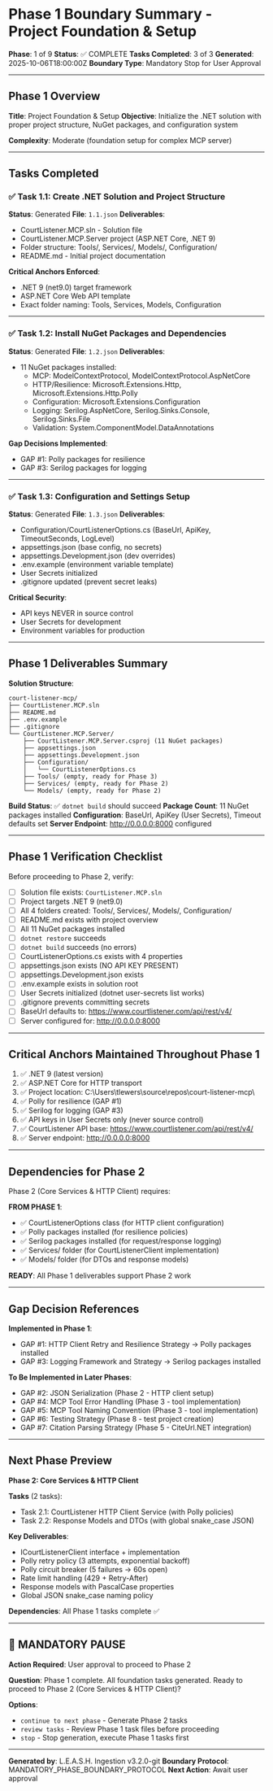 # Phase 1 Boundary Summary - Project Foundation & Setup

**Phase**: 1 of 9
**Status**: ✅ COMPLETE
**Tasks Completed**: 3 of 3
**Generated**: 2025-10-06T18:00:00Z
**Boundary Type**: Mandatory Stop for User Approval

---

## Phase 1 Overview

**Title**: Project Foundation & Setup
**Objective**: Initialize the .NET solution with proper project structure, NuGet packages, and configuration system

**Complexity**: Moderate (foundation setup for complex MCP server)

---

## Tasks Completed

### ✅ Task 1.1: Create .NET Solution and Project Structure
**Status**: Generated
**File**: `1.1.json`
**Deliverables**:
- CourtListener.MCP.sln - Solution file
- CourtListener.MCP.Server project (ASP.NET Core, .NET 9)
- Folder structure: Tools/, Services/, Models/, Configuration/
- README.md - Initial project documentation

**Critical Anchors Enforced**:
- .NET 9 (net9.0) target framework
- ASP.NET Core Web API template
- Exact folder naming: Tools, Services, Models, Configuration

---

### ✅ Task 1.2: Install NuGet Packages and Dependencies
**Status**: Generated
**File**: `1.2.json`
**Deliverables**:
- 11 NuGet packages installed:
  - MCP: ModelContextProtocol, ModelContextProtocol.AspNetCore
  - HTTP/Resilience: Microsoft.Extensions.Http, Microsoft.Extensions.Http.Polly
  - Configuration: Microsoft.Extensions.Configuration
  - Logging: Serilog.AspNetCore, Serilog.Sinks.Console, Serilog.Sinks.File
  - Validation: System.ComponentModel.DataAnnotations

**Gap Decisions Implemented**:
- GAP #1: Polly packages for resilience
- GAP #3: Serilog packages for logging

---

### ✅ Task 1.3: Configuration and Settings Setup
**Status**: Generated
**File**: `1.3.json`
**Deliverables**:
- Configuration/CourtListenerOptions.cs (BaseUrl, ApiKey, TimeoutSeconds, LogLevel)
- appsettings.json (base config, no secrets)
- appsettings.Development.json (dev overrides)
- .env.example (environment variable template)
- User Secrets initialized
- .gitignore updated (prevent secret leaks)

**Critical Security**:
- API keys NEVER in source control
- User Secrets for development
- Environment variables for production

---

## Phase 1 Deliverables Summary

**Solution Structure**:
```
court-listener-mcp/
├── CourtListener.MCP.sln
├── README.md
├── .env.example
├── .gitignore
└── CourtListener.MCP.Server/
    ├── CourtListener.MCP.Server.csproj (11 NuGet packages)
    ├── appsettings.json
    ├── appsettings.Development.json
    ├── Configuration/
    │   └── CourtListenerOptions.cs
    ├── Tools/ (empty, ready for Phase 3)
    ├── Services/ (empty, ready for Phase 2)
    └── Models/ (empty, ready for Phase 2)
```

**Build Status**: ✅ `dotnet build` should succeed
**Package Count**: 11 NuGet packages installed
**Configuration**: BaseUrl, ApiKey (User Secrets), Timeout defaults set
**Server Endpoint**: http://0.0.0.0:8000 configured

---

## Phase 1 Verification Checklist

Before proceeding to Phase 2, verify:

- [ ] Solution file exists: `CourtListener.MCP.sln`
- [ ] Project targets .NET 9 (net9.0)
- [ ] All 4 folders created: Tools/, Services/, Models/, Configuration/
- [ ] README.md exists with project overview
- [ ] All 11 NuGet packages installed
- [ ] `dotnet restore` succeeds
- [ ] `dotnet build` succeeds (no errors)
- [ ] CourtListenerOptions.cs exists with 4 properties
- [ ] appsettings.json exists (NO API KEY PRESENT)
- [ ] appsettings.Development.json exists
- [ ] .env.example exists in solution root
- [ ] User Secrets initialized (dotnet user-secrets list works)
- [ ] .gitignore prevents committing secrets
- [ ] BaseUrl defaults to: https://www.courtlistener.com/api/rest/v4/
- [ ] Server configured for: http://0.0.0.0:8000

---

## Critical Anchors Maintained Throughout Phase 1

1. ✅ .NET 9 (latest version)
2. ✅ ASP.NET Core for HTTP transport
3. ✅ Project location: C:\Users\tlewers\source\repos\court-listener-mcp\
4. ✅ Polly for resilience (GAP #1)
5. ✅ Serilog for logging (GAP #3)
6. ✅ API keys in User Secrets only (never source control)
7. ✅ CourtListener API base: https://www.courtlistener.com/api/rest/v4/
8. ✅ Server endpoint: http://0.0.0.0:8000

---

## Dependencies for Phase 2

Phase 2 (Core Services & HTTP Client) requires:

**FROM PHASE 1**:
- ✅ CourtListenerOptions class (for HTTP client configuration)
- ✅ Polly packages installed (for resilience policies)
- ✅ Serilog packages installed (for request/response logging)
- ✅ Services/ folder (for CourtListenerClient implementation)
- ✅ Models/ folder (for DTOs and response models)

**READY**: All Phase 1 deliverables support Phase 2 work

---

## Gap Decision References

**Implemented in Phase 1**:
- GAP #1: HTTP Client Retry and Resilience Strategy → Polly packages installed
- GAP #3: Logging Framework and Strategy → Serilog packages installed

**To Be Implemented in Later Phases**:
- GAP #2: JSON Serialization (Phase 2 - HTTP client setup)
- GAP #4: MCP Tool Error Handling (Phase 3 - tool implementation)
- GAP #5: MCP Tool Naming Convention (Phase 3 - tool implementation)
- GAP #6: Testing Strategy (Phase 8 - test project creation)
- GAP #7: Citation Parsing Strategy (Phase 5 - CiteUrl.NET integration)

---

## Next Phase Preview

**Phase 2: Core Services & HTTP Client**

**Tasks** (2 tasks):
- Task 2.1: CourtListener HTTP Client Service (with Polly policies)
- Task 2.2: Response Models and DTOs (with global snake_case JSON)

**Key Deliverables**:
- ICourtListenerClient interface + implementation
- Polly retry policy (3 attempts, exponential backoff)
- Polly circuit breaker (5 failures → 60s open)
- Rate limit handling (429 + Retry-After)
- Response models with PascalCase properties
- Global JSON snake_case naming policy

**Dependencies**: All Phase 1 tasks complete ✅

---

## 🛑 MANDATORY PAUSE

**Action Required**: User approval to proceed to Phase 2

**Question**: Phase 1 complete. All foundation tasks generated. Ready to proceed to Phase 2 (Core Services & HTTP Client)?

**Options**:
- `continue to next phase` - Generate Phase 2 tasks
- `review tasks` - Review Phase 1 task files before proceeding
- `stop` - Stop generation, execute Phase 1 tasks first

---

**Generated by**: L.E.A.S.H. Ingestion v3.2.0-git
**Boundary Protocol**: MANDATORY_PHASE_BOUNDARY_PROTOCOL
**Next Action**: Await user approval
